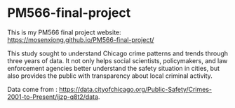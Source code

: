 # PM566-final-project
This is my PM566 final project website: https://mosenxiong.github.io/PM566-final-project/

This study sought to understand Chicago crime patterns and trends through three years of data. It not only helps social scientists, policymakers, and law enforcement agencies better understand the safety situation in cities, but also provides the public with transparency about local criminal activity.

Data come from : https://data.cityofchicago.org/Public-Safety/Crimes-2001-to-Present/ijzp-q8t2/data.
